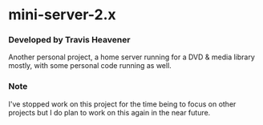# mini-server-2.x
### Developed by Travis Heavener

Another personal project, a home server running for a DVD & media library mostly, with some personal code running as well.

### Note

I've stopped work on this project for the time being to focus on other projects but I do plan to work on this again in the near future.